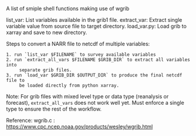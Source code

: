A list of smiple shell functions making use of wgrib

list_var: List  variables available in the grib1 file. 
extract_var: Extract single variable value from source file to target directory. 
load_var.py: Load grib to xarray and save to new directory. 

Steps to convert a NARR file to netcdf of multiple variables:

	1. run `list_var $FILENAME` to survey available variables
	2. run `extract_all_vars $FILENAME $GRIB_DIR` to extract all variables into
		 separate grib files. 
	3. run `load_var $GRIB_DIR $OUTPUT_DIR` to produce the final netcdf file to
		 be loaded directly from python xarray.  

Note: 
For grib files with mixed level type or data type (reanalysis or forecast), `extract_all_vars` does not work well yet. Must enforce a single type to ensure the rest of the workflow. 

Reference: 
wgrib.c : https://www.cpc.ncep.noaa.gov/products/wesley/wgrib.html
